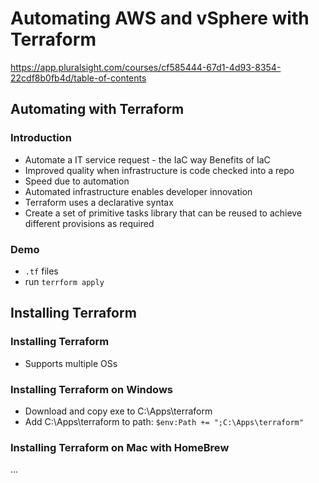 # Automating AWS and vSphere with Terraform
https://app.pluralsight.com/courses/cf585444-67d1-4d93-8354-22cdf8b0fb4d/table-of-contents

## Automating with Terraform
### Introduction
- Automate a IT service request - the IaC way
Benefits of IaC
- Improved quality when infrastructure is code checked into a repo
- Speed due to automation
- Automated infrastructure enables developer innovation
- Terraform uses a declarative syntax
- Create a set of primitive tasks library that can be reused to achieve different provisions as required

### Demo
- `.tf` files
- run `terrform apply`

## Installing Terraform
### Installing Terraform
- Supports multiple OSs

### Installing Terraform on Windows
- Download and copy exe to C:\Apps\terraform
- Add C:\Apps\terraform to path: `$env:Path += ";C:\Apps\terraform"`

### Installing Terraform on Mac with HomeBrew
...
